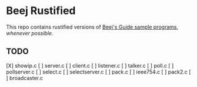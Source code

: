 # Beej Rustified

This repo contains rustified versions of [Beej's Guide sample programs](https://beej.us/guide/bgnet/examples/),
_whenever possible_.

## TODO

[X] showip.c
[ ] server.c
[ ] client.c
[ ] listener.c
[ ] talker.c
[ ] poll.c
[ ] pollserver.c
[ ] select.c
[ ] selectserver.c
[ ] pack.c
[ ] ieee754.c
[ ] pack2.c
[ ] broadcaster.c
